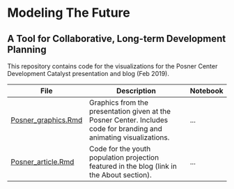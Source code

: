 # Modeling The Future
## A Tool for Collaborative, Long-term Development Planning
This repository contains code for the visualizations for the Posner Center Development Catalyst presentation and blog (Feb 2019). 

| File | Description | Notebook
| ------------- | ------------- | ------------- |
| [Posner_graphics.Rmd](Posner_graphics.Rmd) | Graphics from the presentation given at the Posner Center. Includes code for branding and animating visualizations. | ... | 
| [Posner_article.Rmd](Posner_article.Rmd) | Code for the youth population projection featured in the blog (link in the About section). | ... | 